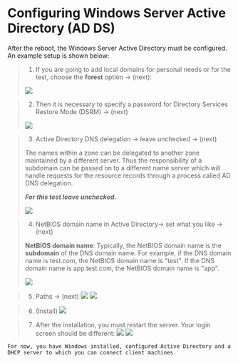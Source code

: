 # Configuring Windows Server Active Directory (AD DS)

After the reboot, the Windows Server Аctive Directory must be configured. An example setup is shown below:

> 1) If you are going to add local domains for personal needs or for the test, choose the **forest** option -> (next):
>
>![](https://www.bachvarova.com/__git/install_windows_server_virtualbox/ad_conf_wiz01.jpg)


> 2) Then it is necessary to specify a password for Directory Services Restore Mode (DSRM) -> (next)
>
>![](https://www.bachvarova.com/__git/install_windows_server_virtualbox/ad_conf_wiz02.jpg)


> 3) Active Directory DNS delegation  -> leave unchecked -> (next)
>
>The names within a zone can be delegated to another zone maintained by a different server. Thus the responsibility of a subdomain can be passed on to a different name server which will handle requests for the resource records through a process called AD DNS delegation.
>
>_**For this test leave unchecked.**_
>
>![](https://www.bachvarova.com/__git/install_windows_server_virtualbox/ad_conf_wiz03.jpg)

> 4) NetBIOS domain name in Active Directory-> set what you like -> (next)
>
>**NetBIOS domain name**: Typically, the NetBIOS domain name is the **subdomain** of the DNS domain name. For example, if the DNS domain name is test.com, the NetBIOS domain name is "test". If the DNS domain name is app.test.com, the NetBIOS domain name is "app".
>
>![](https://www.bachvarova.com/__git/install_windows_server_virtualbox/ad_conf_wiz04.jpg)

> 5) Paths -> (next)
![](https://www.bachvarova.com/__git/install_windows_server_virtualbox/ad_conf_wiz05.jpg)
![](https://www.bachvarova.com/__git/install_windows_server_virtualbox/ad_conf_wiz06.jpg)

> 6) (Install)
![](https://www.bachvarova.com/__git/install_windows_server_virtualbox/ad_conf_wiz07.jpg)

> 7) After the installation, you must restart the server.
     Your login screen should be different:
![](https://www.bachvarova.com/__git/install_windows_server_virtualbox/ad_conf_wiz08_afterRestart.jpg)
![](https://www.bachvarova.com/__git/install_windows_server_virtualbox/server_after_ad_dns.jpg)

`For now, you have Windows installed, configured Active Directory and a DHCP server to which you can connect client machines.`
